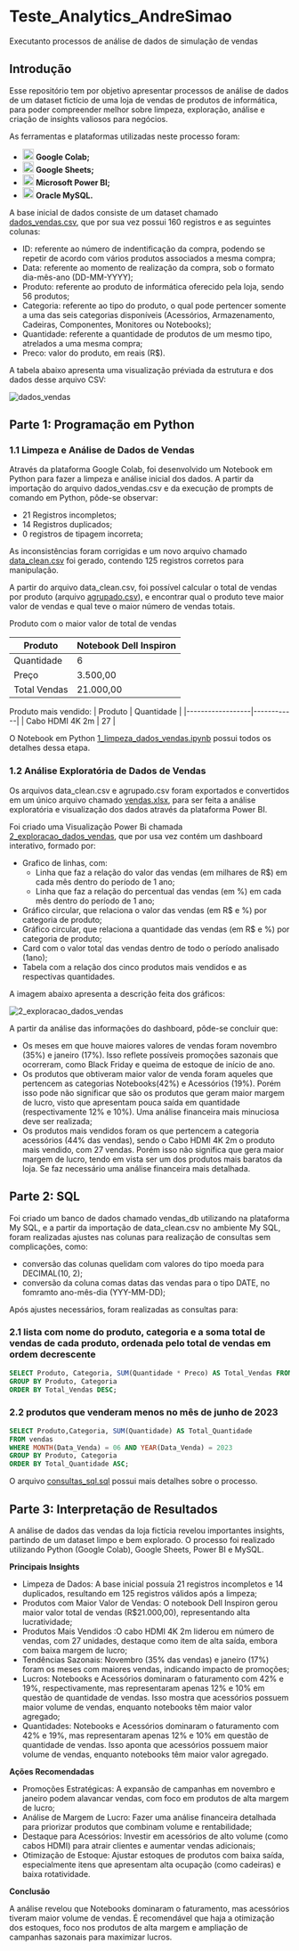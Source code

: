 # Teste_Analytics_AndreSimao

Executanto processos de análise de dados de simulação de vendas

## Introdução

Esse repositório tem por objetivo apresentar processos de análise de dados de um dataset fictício de uma loja de vendas de produtos de informática, para poder compreender melhor sobre limpeza, exploração, análise e criação de insights valiosos para negócios.

As ferramentas e plataformas utilizadas neste processo foram:

* <img src="https://upload.wikimedia.org/wikipedia/commons/d/d0/Google_Colaboratory_SVG_Logo.svg" alt="Google Colab" width="20px"> **Google Colab;**
* <img src="https://img.icons8.com/color/48/000000/google-sheets.png" alt="Google Sheets" width="20px"> **Google Sheets;**
* <img src="https://img.icons8.com/color/48/000000/power-bi.png" alt="Power BI" width="20px"> **Microsoft Power BI;**
* <img src="https://img.icons8.com/color/48/000000/mysql-logo.png" alt="MySQL" width="20px"> **Oracle MySQL.**

A base inicial de dados consiste de um dataset chamado [dados_vendas.csv](https://github.com/andresima0/Teste_Analytics_AndreSimao/blob/main/csv_files/dados_vendas.csv), que por sua vez possui 160 registros e as seguintes colunas:
* ID: referente ao número de indentificação da compra, podendo se repetir de acordo com vários produtos associados a mesma compra;
* Data: referente ao momento de realização da compra, sob o formato dia-mês-ano (DD-MM-YYYY);
* Produto: referente ao produto de informática oferecido pela loja, sendo 56 produtos;
* Categoria: referente ao tipo do produto, o qual pode pertencer somente a uma das seis categorias disponíveis (Acessórios, Armazenamento, Cadeiras, Componentes, Monitores ou Notebooks);
* Quantidade: referente a quantidade de produtos de um mesmo tipo, atrelados a uma mesma compra;
* Preco: valor do produto, em reais (R$).

A tabela abaixo apresenta uma visualização préviada da estrutura e dos dados desse arquivo CSV:

![dados_vendas](https://github.com/user-attachments/assets/635e6958-b7a6-484c-93c4-64dc93d35bb9)

## Parte 1: Programação em Python

### 1.1 Limpeza e Análise de Dados de Vendas

Através da plataforma Google Colab, foi desenvolvido um Notebook em Python para fazer a limpeza e análise inicial dos dados. 
A partir da importação do arquivo dados_vendas.csv e da execução de prompts de comando em Python, pôde-se observar:
* 21 Registros incompletos;
* 14 Registros duplicados;
* 0 registros de tipagem incorreta;

As inconsistências foram corrigidas e um novo arquivo chamado [data_clean.csv](https://github.com/andresima0/Teste_Analytics_AndreSimao/blob/main/csv_files/data_clean.csv) foi gerado, contendo 125 registros corretos para manipulação.

A partir do arquivo data_clean.csv, foi possível calcular o total de vendas por produto (arquivo [agrupado.csv](https://github.com/andresima0/Teste_Analytics_AndreSimao/blob/main/csv_files/agrupado.csv)), e encontrar qual o produto teve maior valor de vendas e qual teve o maior número de vendas totais.

Produto com o maior valor de total de vendas

| Produto       | Notebook Dell Inspiron |
|---------------|------------------------|
| Quantidade    | 6                      |
| Preço         | 3.500,00               |
| Total Vendas  | 21.000,00              |

Produto mais vendido: 
| Produto          | Quantidade |
|------------------|------------|
| Cabo HDMI 4K 2m  | 27         |

O Notebook em Python [1_limpeza_dados_vendas.ipynb](https://github.com/andresima0/Teste_Analytics_AndreSimao/blob/main/1_limpeza_dados_vendas.ipynb) possui todos os detalhes dessa etapa.

### 1.2 Análise Exploratória de Dados de Vendas

Os arquivos data_clean.csv e agrupado.csv foram exportados e convertidos em um único arquivo chamado [vendas.xlsx](https://github.com/andresima0/Teste_Analytics_AndreSimao/blob/main/microsoft_files/vendas.xlsx), para ser feita a análise exploratória e visualização dos dados através da plataforma Power BI.

Foi criado uma Visualização Power Bi chamada [2_exploracao_dados_vendas](https://github.com/andresima0/Teste_Analytics_AndreSimao/blob/main/microsoft_files/2_exploracao_dados_vendas.pbix), que por usa vez contém um dashboard interativo, formado por:
* Grafico de linhas, com:
  * Linha que faz a relação do valor das vendas (em milhares de R$) em cada mês dentro do período de 1 ano;
  * Linha que faz a relação do percentual das vendas (em %) em cada mês dentro do período de 1 ano;
* Gráfico circular, que relaciona o valor das vendas (em R$ e %) por categoria de produto;
* Gráfico circular, que relaciona a quantidade das vendas (em R$ e %) por categoria de produto;
* Card com o valor total das vendas dentro de todo o período analisado (1ano);
* Tabela com a relação dos cinco produtos mais vendidos e as respectivas quantidades.

A imagem abaixo apresenta a descrição feita dos gráficos:

![2_exploracao_dados_vendas](https://github.com/user-attachments/assets/ff24fe56-27a2-4479-ab72-64025d7b87d1)

A partir da análise das informações do dashboard, pôde-se concluir que:
* Os meses em que houve maiores valores de vendas foram novembro (35%) e janeiro (17%). Isso reflete possíveis promoções sazonais que ocorreram, como Black Friday e queima de estoque de início de ano.
* Os produtos que obtiveram maior valor de venda foram aqueles que pertencem as categorias Notebooks(42%) e Acessórios (19%). Porém isso pode não significar que são os produtos que geram maior margem de lucro, visto que apresentam pouca saída em quantidade (respectivamente 12% e 10%). Uma análise financeira mais minuciosa deve ser realizada;
* Os produtos mais vendidos foram os que pertencem a categoria acessórios (44% das vendas), sendo o Cabo HDMI 4K 2m o produto mais vendido, com 27 vendas. Porém isso não significa que gera maior margem de lucro, tendo em vista ser um dos produtos mais baratos da loja. Se faz necessário uma análise financeira mais detalhada.

## Parte 2: SQL

Foi criado um banco de dados chamado vendas_db utilizando na plataforma My SQL, e a partir da importação de data_clean.csv no ambiente My SQL, foram realizadas ajustes nas colunas para realização de consultas sem complicações, como:
* conversão das colunas quelidam com valores do tipo moeda para DECIMAL(10, 2);
* conversão da coluna comas datas das vendas para o tipo DATE, no fomramto ano-mês-dia (YYY-MM-DD);

Após ajustes necessários, foram realizadas as consultas para:
  
### 2.1 lista com nome do produto, categoria e a soma total de vendas de cada produto, ordenada pelo total de vendas em ordem decrescente

```sql
SELECT Produto, Categoria, SUM(Quantidade * Preco) AS Total_Vendas FROM vendas
GROUP BY Produto, Categoria
ORDER BY Total_Vendas DESC;
````

### 2.2 produtos que venderam menos no mês de junho de 2023

```sql
SELECT Produto,Categoria, SUM(Quantidade) AS Total_Quantidade
FROM vendas
WHERE MONTH(Data_Venda) = 06 AND YEAR(Data_Venda) = 2023
GROUP BY Produto, Categoria
ORDER BY Total_Quantidade ASC;
```
O arquivo [consultas_sql.sql](https://github.com/andresima0/Teste_Analytics_AndreSimao/blob/main/sql_files/consultas_sql.sql) possui mais detalhes sobre o processo.

## Parte 3: Interpretação de Resultados

A análise de dados das vendas da loja fictícia revelou importantes insights, partindo de um dataset limpo e bem explorado. O processo foi realizado utilizando Python (Google Colab), Google Sheets, Power BI e MySQL.

**Principais Insights**
* Limpeza de Dados: A base inicial possuía 21 registros incompletos e 14 duplicados, resultando em 125 registros válidos após a limpeza;
* Produtos com Maior Valor de Vendas: O notebook Dell Inspiron gerou maior valor total de vendas (R$21.000,00), representando alta lucratividade;
* Produtos Mais Vendidos :O cabo HDMI 4K 2m liderou em número de vendas, com 27 unidades, destaque como item de alta saída, embora com baixa margem de lucro;
* Tendências Sazonais: Novembro (35% das vendas) e janeiro (17%) foram os meses com maiores vendas, indicando impacto de promoções;
* Lucros: Notebooks e Acessórios dominaram o faturamento com 42% e 19%, respectivamente, mas representaram apenas 12% e 10% em questão de quantidade de vendas. Isso mostra que acessórios possuem maior volume de vendas, enquanto notebooks têm maior valor agregado;
* Quantidades: Notebooks e Acessórios dominaram o faturamento com 42% e 19%, mas representaram apenas 12% e 10% em questão de quantidade de vendas. Isso aponta que acessórios possuem maior volume de vendas, enquanto notebooks têm maior valor agregado.
  
**Ações Recomendadas**

* Promoções Estratégicas: A expansão de campanhas em novembro e janeiro podem alavancar vendas, com foco em produtos de alta margem de lucro;
* Análise de Margem de Lucro: Fazer uma análise financeira detalhada para priorizar produtos que combinam volume e rentabilidade;
* Destaque para Acessórios: Investir em acessórios de alto volume (como cabos HDMI) para atrair clientes e aumentar vendas adicionais;
* Otimização de Estoque: Ajustar estoques de produtos com baixa saída, especialmente itens que apresentam alta ocupação (como cadeiras) e baixa rotatividade.

**Conclusão**

A análise revelou que Notebooks dominaram o faturamento, mas acessórios tiveram maior volume de vendas. É recomendável que haja a otimização dos estoques, foco nos produtos de alta margem e ampliação de campanhas sazonais para maximizar lucros.

